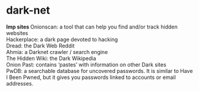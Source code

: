 # dark-net

<b>Imp sites </b>
Onionscan: a tool that can help you find and/or track hidden websites<br>
Hackerplace: a dark page devoted to hacking <br>
Dread: the Dark Web Reddit <br>
Ahmia: a Darknet crawler / search engine <br>
The Hidden Wiki: the Dark Wikipedia <br>
Onion Past: contains ‘pastes’ with information on other Dark sites <br>
PwDB: a searchable database for uncovered passwords. It is similar to Have I Been Pwned, but it gives you passwords linked to accounts or email addresses. <br>
